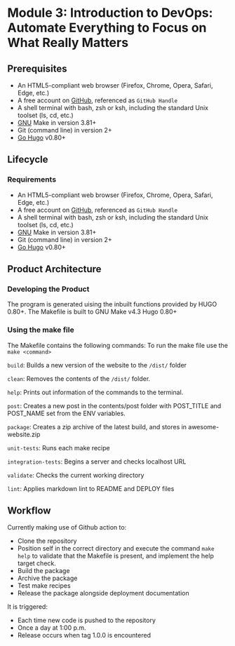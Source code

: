 # Module 3: Introduction to DevOps: Automate Everything to Focus on What Really Matters

## Prerequisites

- An HTML5-compliant web browser (Firefox, Chrome, Opera, Safari, Edge, etc.)
- A free account on [GitHub](https://github.com/), referenced as `GitHub Handle`
- A shell terminal with bash, zsh or ksh,
  including the standard Unix toolset (ls, cd, etc.)
- [GNU](https://www.gnu.org/software/make/) Make in version 3.81+
- Git (command line) in version 2+
- [Go Hugo](https://gohugo.io/) v0.80+

## Lifecycle

### Requirements

- An HTML5-compliant web browser (Firefox, Chrome, Opera, Safari, Edge, etc.)
- A free account on [GitHub](https://github.com/), referenced as `GitHub Handle`
- A shell terminal with bash, zsh or ksh,
  including the standard Unix toolset (ls, cd, etc.)
- [GNU](https://www.gnu.org/software/make/) Make in version 3.81+
- Git (command line) in version 2+
- [Go Hugo](https://gohugo.io/) v0.80+

## Product Architecture

### Developing the Product

The program is generated uising the inbuilt functions provided by HUGO 0.80+.
The Makefile is built to GNU Make v4.3
Hugo 0.80+

### Using the make file

The Makefile contains the following commands:
To run the make file use the `make <command>`

`build`:
Builds a new version of the website to the `/dist/` folder

`clean`:
Removes the contents of the `/dist/` folder.

`help`:
Prints out information of the commands to the terminal.

`post`:
Creates a new post in the contents/post folder with POST_TITLE and POST_NAME
set from the ENV variables.

`package`:
Creates a zip archive of the latest build, and stores in awesome-website.zip

`unit-tests`:
Runs each make recipe

`integration-tests`:
Begins a server and checks localhost URL

`validate`:
Checks the current working directory

`lint`:
Applies markdown lint to README and DEPLOY files

## Workflow

Currently making use of Github action to:

- Clone the repository
- Position self in the correct directory and execute the command `make help`
  to validate that the Makefile is present,
  and implement the help target check.
- Build the package
- Archive the package
- Test make recipes
- Release the package alongside deployment documentation

It is triggered:

- Each time new code is pushed to the repository
- Once a day at 1:00 p.m.
- Release occurs when tag 1.0.0 is encountered